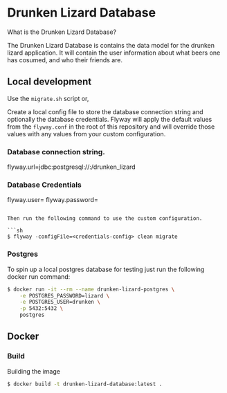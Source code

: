 # Drunken Lizard Database

What is the Drunken Lizard Database?

The Drunken Lizard Database is contains the data model for the drunken lizard
application. It will contain the user information about what beers one has
cosumed, and who their friends are.

## Local development

Use the `migrate.sh` script or,

Create a local config file to store the database connection string and
optionally the database credentials. Flyway will apply the default values from
the `flyway.conf` in the root of this repository and will override those values
with any values from your custom configuration.

### Database connection string.
flyway.url=jdbc:postgresql://<database-ip>:<database-port>/drunken_lizard

### Database Credentials
flyway.user=<username>
flyway.password=<password>
```

Then run the following command to use the custom configuration.

```sh
$ flyway -configFile=<credentials-config> clean migrate
```

### Postgres

To spin up a local postgres database for testing just run the following docker
run command:

```sh
$ docker run -it --rm --name drunken-lizard-postgres \
    -e POSTGRES_PASSWORD=lizard \
    -e POSTGRES_USER=drunken \
    -p 5432:5432 \
    postgres
```

## Docker

### Build

Building the image

```sh
$ docker build -t drunken-lizard-database:latest .
```

